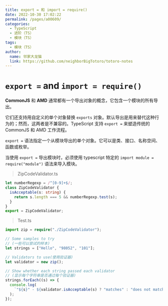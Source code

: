 ```yaml
---
title: export = 和 import = require()
date: 2022-10-30 17:02:22
permalink: /pages/a00609/
categories:
  - TypeScript
  - 进阶（TS）
  - 模块（TS）
tags:
  - 模块（TS）
author: 
  name: 邻家大龙猫
  link: https://github.com/neighborBigTotoro/totoro-notes
---
```




# `export =` and `import = require()`


**CommonJS** 和 **AMD** 通常都有一个导出对象的概念，它包含一个模块的所有导出。

它们还支持用自定义的单个对象替换 `exports` 对象。默认导出是用来替代这种行为的；然而，这两者是不兼容的。TypeScript 支持 `export =` 来塑造传统的 CommonJS 和 AMD 工作流程。

`export =` 语法指定一个从模块导出的单个对象。它可以是类、接口、名称空间、函数或枚举。

当使用 `export =` 导出模块时，必须使用 typescript 特定的 `import module = require("module")` 语法来导入模块。


> ZipCodeValidator.ts
``` ts
let numberRegexp = /^[0-9]+$/;
class ZipCodeValidator {
  isAcceptable(s: string) {
    return s.length === 5 && numberRegexp.test(s);
  }
}
export = ZipCodeValidator;
```

> Test.ts
``` ts
import zip = require("./ZipCodeValidator");

// Some samples to try
// (一些可以尝试的样本)
let strings = ["Hello", "98052", "101"];

// Validators to use(使用验证器)
let validator = new zip();

// Show whether each string passed each validator
// (显示每个字符串是否通过每个验证器)
strings.forEach((s) => {
  console.log(
    `"${s}" - ${validator.isAcceptable(s) ? "matches" : "does not match"}`
  );
});
```
